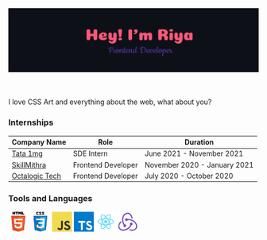 <div align="center">
  <img src="./header.png">
</div>
</br></br>
<div>
  <p>I love CSS Art and everything about the web, what about you?</p>
</div>
<div>
  <h3>Internships</h3>
  
  | Company Name   	| Role               	| Duration                     	|
|----------------	|--------------------	|------------------------------	|
| [Tata 1mg](https://www.1mg.com/)       	| SDE Intern         	| June 2021 - November 2021    	|
| [SkillMithra](https://www.skillmithra.com/)    	| Frontend Developer 	| November 2020 - January 2021 	|
| [Octalogic Tech](https://octalogic.in/) 	| Frontend Developer 	| July 2020 - October 2020     	|
</div>
<div>
  <h3>Tools and Languages</h3>
  <img height="40" src="https://raw.githubusercontent.com/github/explore/80688e429a7d4ef2fca1e82350fe8e3517d3494d/topics/html/html.png">
  <img height="40" src="https://raw.githubusercontent.com/github/explore/80688e429a7d4ef2fca1e82350fe8e3517d3494d/topics/css/css.png">
  <img height="40" src="https://raw.githubusercontent.com/github/explore/80688e429a7d4ef2fca1e82350fe8e3517d3494d/topics/javascript/javascript.png">
  <img height="40" src="https://raw.githubusercontent.com/github/explore/80688e429a7d4ef2fca1e82350fe8e3517d3494d/topics/typescript/typescript.png">
  <img height="40" src="https://raw.githubusercontent.com/github/explore/80688e429a7d4ef2fca1e82350fe8e3517d3494d/topics/react/react.png">
  <img height="40" src="https://raw.githubusercontent.com/github/explore/80688e429a7d4ef2fca1e82350fe8e3517d3494d/topics/redux/redux.png">
</div>
<!-- </br>
<div>
  <h3>Productivity hack 👇</h3>

  [![GitHub Streak](https://github-readme-streak-stats.herokuapp.com?user=riyasavant&theme=dark&hide_border=true)](https://git.io/streak-stats)
</div> -->
